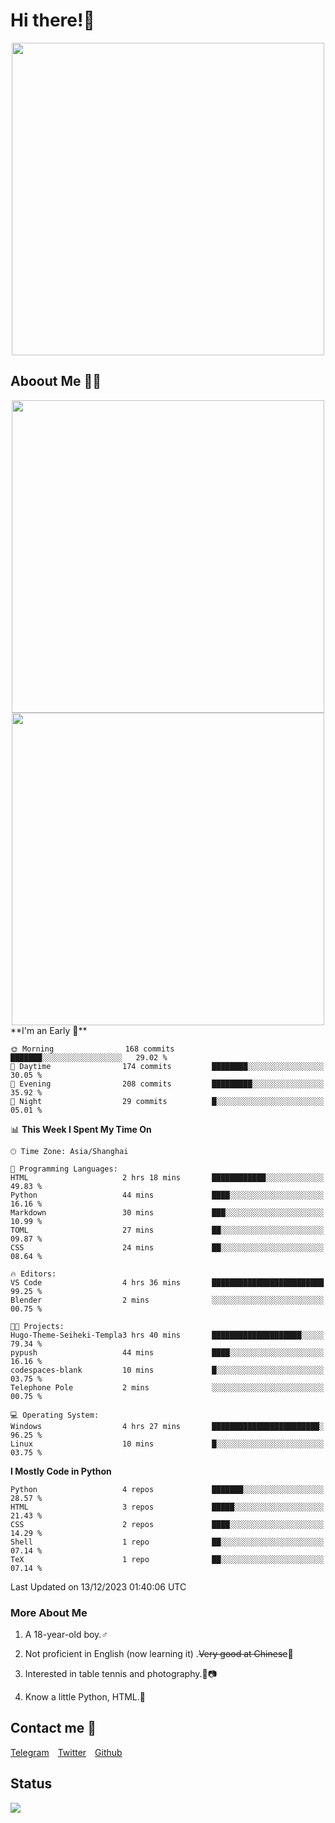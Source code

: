 # Hi there!🎉

<div align=center><img src="https://count.getloli.com/get/@Cicada000?theme=moebooru" width=500px></div>

## Aboout Me 👀💦

<div align=center>
<img src="https://github-readme-stats.vercel.app/api?username=Cicada000&show_icons=true&theme=tokyonight" width=500px>
<br>
<img src="https://github-readme-stats.vercel.app/api/top-langs/?username=Cicada000&show_icons=true&theme=tokyonight&layout=compact" width=500px>
</div>
<!--START_SECTION:waka-->
**I'm an Early 🐤** 

```text
🌞 Morning                168 commits         ███████░░░░░░░░░░░░░░░░░░   29.02 % 
🌆 Daytime                174 commits         ████████░░░░░░░░░░░░░░░░░   30.05 % 
🌃 Evening                208 commits         █████████░░░░░░░░░░░░░░░░   35.92 % 
🌙 Night                  29 commits          █░░░░░░░░░░░░░░░░░░░░░░░░   05.01 % 
```


📊 **This Week I Spent My Time On** 

```text
🕑︎ Time Zone: Asia/Shanghai

💬 Programming Languages: 
HTML                     2 hrs 18 mins       ████████████░░░░░░░░░░░░░   49.83 % 
Python                   44 mins             ████░░░░░░░░░░░░░░░░░░░░░   16.16 % 
Markdown                 30 mins             ███░░░░░░░░░░░░░░░░░░░░░░   10.99 % 
TOML                     27 mins             ██░░░░░░░░░░░░░░░░░░░░░░░   09.87 % 
CSS                      24 mins             ██░░░░░░░░░░░░░░░░░░░░░░░   08.64 % 

🔥 Editors: 
VS Code                  4 hrs 36 mins       █████████████████████████   99.25 % 
Blender                  2 mins              ░░░░░░░░░░░░░░░░░░░░░░░░░   00.75 % 

🐱‍💻 Projects: 
Hugo-Theme-Seiheki-Templa3 hrs 40 mins       ████████████████████░░░░░   79.34 % 
pypush                   44 mins             ████░░░░░░░░░░░░░░░░░░░░░   16.16 % 
codespaces-blank         10 mins             █░░░░░░░░░░░░░░░░░░░░░░░░   03.75 % 
Telephone Pole           2 mins              ░░░░░░░░░░░░░░░░░░░░░░░░░   00.75 % 

💻 Operating System: 
Windows                  4 hrs 27 mins       ████████████████████████░   96.25 % 
Linux                    10 mins             █░░░░░░░░░░░░░░░░░░░░░░░░   03.75 % 
```

**I Mostly Code in Python** 

```text
Python                   4 repos             ███████░░░░░░░░░░░░░░░░░░   28.57 % 
HTML                     3 repos             █████░░░░░░░░░░░░░░░░░░░░   21.43 % 
CSS                      2 repos             ████░░░░░░░░░░░░░░░░░░░░░   14.29 % 
Shell                    1 repo              ██░░░░░░░░░░░░░░░░░░░░░░░   07.14 % 
TeX                      1 repo              ██░░░░░░░░░░░░░░░░░░░░░░░   07.14 % 
```




 Last Updated on 13/12/2023 01:40:06 UTC
<!--END_SECTION:waka-->

### More About Me

1. A 18-year-old boy.♂

2. Not proficient in English (now learning it) .~~Very good at Chinese~~🤣

3. Interested in table tennis and photography.🏓📷

4. Know a little Python, HTML.🐍


## Contact me 💬

[Telegram](https://t.me/CicadaLYW)&emsp;[Twitter](https://twitter.com/Cicada0001)&emsp;[Github](https://github.com/Cicada000)

## Status
<img src="https://weather-icon.journeyad.repl.co/@hangzhou?v=1" align="left">







